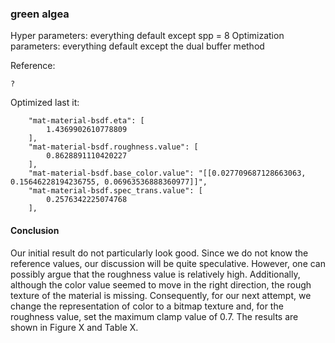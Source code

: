 ### green algea
Hyper parameters: everything default except spp = 8 
Optimization parameters: everything default except the dual buffer method

Reference:
```
?
```


Optimized last it:
```
    "mat-material-bsdf.eta": [
        1.4369902610778809
    ],
    "mat-material-bsdf.roughness.value": [
        0.8628891110420227
    ],
    "mat-material-bsdf.base_color.value": "[[0.027709687128663063, 0.15646228194236755, 0.06963536888360977]]",
    "mat-material-bsdf.spec_trans.value": [
        0.2576342225074768
    ],
```

#### Conclusion
Our initial result do not particularly look good. Since we do not know the reference values, our discussion will be quite speculative. However, one can possibly argue that the roughness value is relatively high. Additionally, although the color value seemed to move in the right direction, the rough texture of the material is missing. Consequently, for our next attempt, we change the representation of color to a bitmap texture and, for the roughness value, set the maximum clamp value of 0.7. The results are shown in Figure X and Table X.